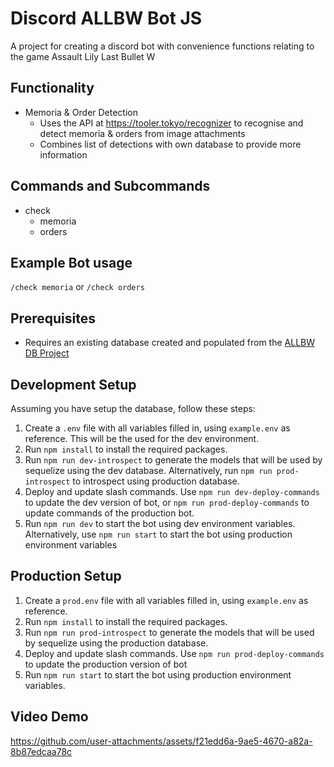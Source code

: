 # Discord ALLBW Bot JS

A project for creating a discord bot with convenience functions relating to the game Assault Lily Last Bullet W

## Functionality
- Memoria & Order Detection
    - Uses the API at https://tooler.tokyo/recognizer to recognise and detect memoria & orders from image attachments
    - Combines list of detections with own database to provide more information

## Commands and Subcommands

- check
    - memoria
    - orders

## Example Bot usage

`/check memoria`
or
`/check orders`

## Prerequisites

- Requires an existing database created and populated from the [ALLBW DB Project](https://github.com/Anomalous-Sentiment/Mini-ALLBW-DB)

## Development Setup

Assuming you have setup the database, follow these steps:

1. Create a `.env` file with all variables filled in, using `example.env` as reference. This will be the used for the dev environment. 
2. Run `npm install` to install the required packages.
3. Run `npm run dev-introspect` to generate the models that will be used by sequelize using the dev database. Alternatively, run `npm run prod-introspect` to introspect using production database.
4. Deploy and update slash commands. Use `npm run dev-deploy-commands` to update the dev version of bot, or `npm run prod-deploy-commands` to update commands of the production bot.
5. Run `npm run dev` to start the bot using dev environment variables. Alternatively, use `npm run start` to start the bot using production environment variables

## Production Setup

1. Create a `prod.env` file with all variables filled in, using `example.env` as reference. 
2. Run `npm install` to install the required packages.
3. Run `npm run prod-introspect` to generate the models that will be used by sequelize using the production database. 
4. Deploy and update slash commands. Use `npm run prod-deploy-commands` to update the production version of bot
5. Run `npm run start` to start the bot using production environment variables. 

## Video Demo

https://github.com/user-attachments/assets/f21edd6a-9ae5-4670-a82a-8b87edcaa78c
